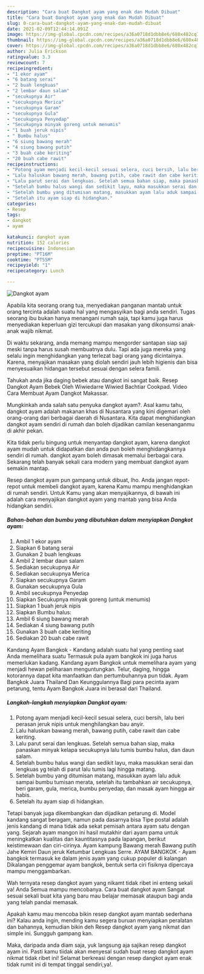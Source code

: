 ```yaml
---
description: "Cara buat Dangkot ayam yang enak dan Mudah Dibuat"
title: "Cara buat Dangkot ayam yang enak dan Mudah Dibuat"
slug: 0-cara-buat-dangkot-ayam-yang-enak-dan-mudah-dibuat
date: 2021-02-09T12:44:14.091Z
image: https://img-global.cpcdn.com/recipes/a36a0718d1dbb8e6/680x482cq70/dangkot-ayam-foto-resep-utama.jpg
thumbnail: https://img-global.cpcdn.com/recipes/a36a0718d1dbb8e6/680x482cq70/dangkot-ayam-foto-resep-utama.jpg
cover: https://img-global.cpcdn.com/recipes/a36a0718d1dbb8e6/680x482cq70/dangkot-ayam-foto-resep-utama.jpg
author: Julia Erickson
ratingvalue: 3.3
reviewcount: 7
recipeingredient:
- "1 ekor ayam"
- "6 batang serai"
- "2 buah lengkuas"
- "2 lembar daun salam"
- "secukupnya Air"
- "secukupnya Merica"
- "secukupnya Garam"
- "secukupnya Gula"
- "secukupnya Penyedap"
- "Secukupnya minyak goreng untuk menumis"
- "1 buah jeruk nipis"
- " Bumbu halus"
- "6 siung bawang merah"
- "4 siung bawang putih"
- "3 buah cabe keriting"
- "20 buah cabe rawit"
recipeinstructions:
- "Potong ayam menjadi kecil-kecil sesuai selera, cuci bersih, lalu beri perasan jeruk nipis untuk menghilangkan bau anyir."
- "Lalu haluskan bawang merah, bawang putih, cabe rawit dan cabe keriting."
- "Lalu parut serai dan lengkuas. Setelah semua bahan siap, maka panaskan minyak kelapa secukupnya lalu tumis bumbu halus, dan daun salam."
- "Setelah bumbu halus wangi dan sedikit layu, maka masukkan serai dan lengkuas yg telah di parut lalu tumis lagi hingga matang."
- "Setelah bumbu yang ditumisan matang, masukkan ayam lalu aduk sampai bumbu tumisan merata, setelah itu tambahkan air secukupnya, beri garam, gula, merica, bumbu penyedap, dan masak ayam hingga air habis."
- "Setelah itu ayam siap di hidangkan."
categories:
- Resep
tags:
- dangkot
- ayam

katakunci: dangkot ayam 
nutrition: 152 calories
recipecuisine: Indonesian
preptime: "PT16M"
cooktime: "PT55M"
recipeyield: "1"
recipecategory: Lunch

---
```



![Dangkot ayam](https://img-global.cpcdn.com/recipes/a36a0718d1dbb8e6/680x482cq70/dangkot-ayam-foto-resep-utama.jpg)

Apabila kita seorang orang tua, menyediakan panganan mantab untuk orang tercinta adalah suatu hal yang mengasyikan bagi anda sendiri. Tugas seorang ibu bukan hanya menangani rumah saja, tapi kamu juga harus menyediakan keperluan gizi tercukupi dan masakan yang dikonsumsi anak-anak wajib nikmat.

Di waktu  sekarang, anda memang mampu mengorder santapan siap saji meski tanpa harus susah membuatnya dulu. Tapi ada juga mereka yang selalu ingin menghidangkan yang terlezat bagi orang yang dicintainya. Karena, menyajikan masakan yang diolah sendiri jauh lebih higienis dan bisa menyesuaikan hidangan tersebut sesuai dengan selera famili. 

Tahukah anda jika daging bebek atau dangkot ini sangat baik. Resep Dangkot Ayam Bebek Oleh Wiwiedarre Wiwied Bachtiar Cookpad. Video Cara Membuat Ayam Dangkot Makassar.

Mungkinkah anda salah satu penyuka dangkot ayam?. Asal kamu tahu, dangkot ayam adalah makanan khas di Nusantara yang kini digemari oleh orang-orang dari berbagai daerah di Nusantara. Kita dapat menghidangkan dangkot ayam sendiri di rumah dan boleh dijadikan camilan kesenanganmu di akhir pekan.

Kita tidak perlu bingung untuk menyantap dangkot ayam, karena dangkot ayam mudah untuk didapatkan dan anda pun boleh menghidangkannya sendiri di rumah. dangkot ayam boleh dimasak memalui berbagai cara. Sekarang telah banyak sekali cara modern yang membuat dangkot ayam semakin mantap.

Resep dangkot ayam pun gampang untuk dibuat, lho. Anda jangan repot-repot untuk membeli dangkot ayam, karena Kamu mampu menghidangkan di rumah sendiri. Untuk Kamu yang akan menyajikannya, di bawah ini adalah cara menyajikan dangkot ayam yang mantab yang bisa Anda hidangkan sendiri.

<!--inarticleads1-->

##### Bahan-bahan dan bumbu yang dibutuhkan dalam menyiapkan Dangkot ayam:

1. Ambil 1 ekor ayam
1. Siapkan 6 batang serai
1. Gunakan 2 buah lengkuas
1. Ambil 2 lembar daun salam
1. Sediakan secukupnya Air
1. Sediakan secukupnya Merica
1. Siapkan secukupnya Garam
1. Gunakan secukupnya Gula
1. Ambil secukupnya Penyedap
1. Siapkan Secukupnya minyak goreng (untuk menumis)
1. Siapkan 1 buah jeruk nipis
1. Siapkan  Bumbu halus:
1. Ambil 6 siung bawang merah
1. Sediakan 4 siung bawang putih
1. Gunakan 3 buah cabe keriting
1. Sediakan 20 buah cabe rawit


Kandang Ayam Bangkok - Kandang adalah suatu hal yang penting saat Anda memelihara suatu Termasuk pula ayam bangkok ini juga harus memerlukan kadang. Kandang ayam Bangkok untuk memelihara ayam yang menjadi hewan peliharaan menguntungkan. Telur, daging, hingga kotorannya dapat kita manfaatkan dan pertumbuhannya pun tidak. Ayam Bangkok Juara Thailand Dan Keunggulannya Bagi para pecinta ayam petarung, tentu Ayam Bangkok Juara ini berasal dari Thailand. 

<!--inarticleads2-->

##### Langkah-langkah menyiapkan Dangkot ayam:

1. Potong ayam menjadi kecil-kecil sesuai selera, cuci bersih, lalu beri perasan jeruk nipis untuk menghilangkan bau anyir.
1. Lalu haluskan bawang merah, bawang putih, cabe rawit dan cabe keriting.
1. Lalu parut serai dan lengkuas. Setelah semua bahan siap, maka panaskan minyak kelapa secukupnya lalu tumis bumbu halus, dan daun salam.
1. Setelah bumbu halus wangi dan sedikit layu, maka masukkan serai dan lengkuas yg telah di parut lalu tumis lagi hingga matang.
1. Setelah bumbu yang ditumisan matang, masukkan ayam lalu aduk sampai bumbu tumisan merata, setelah itu tambahkan air secukupnya, beri garam, gula, merica, bumbu penyedap, dan masak ayam hingga air habis.
1. Setelah itu ayam siap di hidangkan.


Tetapi banyak juga dikembangkan dan dijadikan petarung di. Model kandang sangat beragam, namun pada dasarnya bisa Tipe postal adalah jenis kandang di mana tidak ada sekat pemisah antara ayam satu dengan yang. Sejarah ayam mangon ini hasil mutakhir dari ayam pama untuk meningkatkan kualitas dan kauntitasnya pada lapangan, berikut keistimewaan dan ciri-cirinya. Ayam kampung Bawang merah Bawang putih Jahe Kemiri Daun jeruk Ketumbar Lengkuas Serre. AYAM BANGKOK - Ayam bangkok termasuk ke dalam jenis ayam yang cukup populer di kalangan Dikalangan penggemar ayam bangkok, bentuk serta ciri fisiknya dipercaya mampu menggambarkan. 

Wah ternyata resep dangkot ayam yang nikamt tidak ribet ini enteng sekali ya! Anda Semua mampu mencobanya. Cara buat dangkot ayam Sangat sesuai sekali buat kita yang baru mau belajar memasak ataupun bagi anda yang telah pandai memasak.

Apakah kamu mau mencoba bikin resep dangkot ayam mantab sederhana ini? Kalau anda ingin, mending kamu segera buruan menyiapkan peralatan dan bahannya, kemudian bikin deh Resep dangkot ayam yang nikmat dan simple ini. Sungguh gampang kan. 

Maka, daripada anda diam saja, yuk langsung aja sajikan resep dangkot ayam ini. Pasti kamu tiidak akan menyesal sudah buat resep dangkot ayam nikmat tidak ribet ini! Selamat berkreasi dengan resep dangkot ayam enak tidak rumit ini di tempat tinggal sendiri,ya!.

